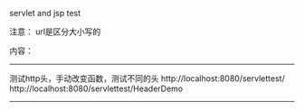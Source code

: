 servlet and jsp test

注意：
url是区分大小写的

内容：
********************************************
测试http头，手动改变函数，测试不同的头
http://localhost:8080/servlettest/
http://localhost:8080/servlettest/HeaderDemo


********************************************

